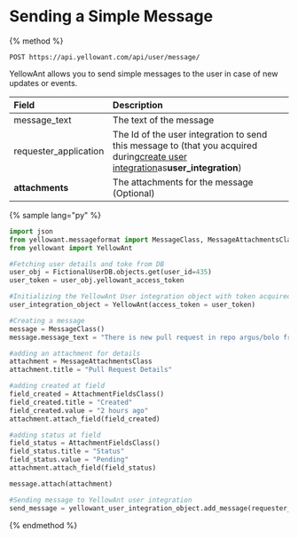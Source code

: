 # Sending a Simple Message

{% method %}

`POST https://api.yellowant.com/api/user/message/`



YellowAnt allows you to send simple messages to the user in case of new updates or events.

| Field | Description |
| :--- | :--- |
| message\_text | The text of the message |
| requester\_application | The Id of the user integration to send this message to \(that you acquired during[create user integration](https://yellowant.com/api/#create-a-user-integration)as**user\_integration**\) |
| **attachments** | The attachments for the message \(Optional\) |



{% sample lang="py" %}

```py
import json
from yellowant.messageformat import MessageClass, MessageAttachmentsClass, MessageButtonsClass
from yellowant import YellowAnt

#Fetching user details and toke from DB
user_obj = FictionalUserDB.objects.get(user_id=435)
user_token = user_obj.yellowant_access_token

#Initializing the YellowAnt User integration object with token acquired during authentication (OAuth2)
user_integration_object = YellowAnt(access_token = user_token)

#Creating a message
message = MessageClass()
message.message_text = "There is new pull request in repo argus/bolo from Perry Johnson"

#adding an attachment for details
attachment = MessageAttachmentsClass
attachment.title = "Pull Request Details"

#adding created at field
field_created = AttachmentFieldsClass()
field_created.title = "Created"
field_created.value = "2 hours ago"
attachment.attach_field(field_created)

#adding status at field
field_status = AttachmentFieldsClass()
field_status.title = "Status"
field_status.value = "Pending"
attachment.attach_field(field_status)

message.attach(attachment)

#Sending message to YellowAnt user integration
send_message = yellowant_user_integration_object.add_message(requester_application = user_integration_object.user_integration_id, **message.get_dict())

```

{% endmethod %}

